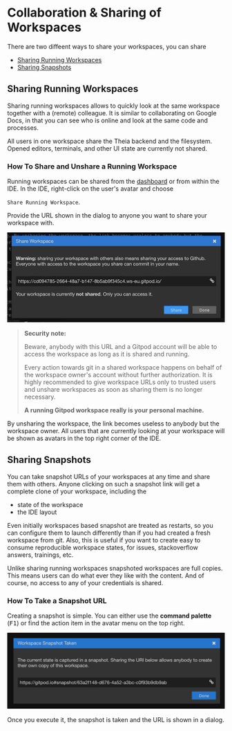 # Collaboration & Sharing of Workspaces

There are two diffeent ways to share your workspaces, you can share

 - [Sharing Running Workspaces](#sharing-running-workspaces)
 - [Sharing Snapshots](#sharing-snapshots)

## Sharing Running Workspaces

Sharing running workspaces allows to quickly look at the same workspace together with a (remote) colleague.
It is similar to collaborating on Google Docs, in that you can see who is online and look at the same code and processes.

All users in one workspace share the Theia backend and the filesystem. Opened editors, terminals,
and other UI state are currently not shared.

### How To Share and Unshare a Running Workspace

Running workspaces can be shared from the [dashboard](60_Dashboard.md) or from within the IDE. In the IDE,
right-click on the user's avatar and choose

`Share Running Workspace`.

Provide the URL shown in the dialog to
anyone you want to share your workspace with.

![](./images/share-running-ws.gif)

> **Security note:**
>
> Beware, anybody with this URL and a Gitpod account will be able to access the workspace as long as
it is shared and running.
>
> Every action towards git in a shared workspace happens on behalf of the workspace owner's account without further authorization. It is highly recommended to give workspace URLs only to
trusted users and unshare workspaces as soon as sharing them is no longer necessary.
>
> **A running Gitpod workspace really is your personal machine.**

By unsharing the workspace, the link becomes useless to anybody but the
workspace owner. All users that are currently looking at your workspace will be shown as avatars in
the top right corner of the IDE.

## Sharing Snapshots

You can take snapshot URLs of your workspaces at any time and share them with others.
Anyone clicking on such a snapshot link will get a complete clone of your workspace, including the
 - state of the workspace
 - the IDE layout

Even initially workspaces based snapshot are treated as restarts, so you can configure them to launch
differently than if you had created a fresh workspace from git. Also, this is useful if you want to create
 easy to consume reproducible workspace states, for issues, stackoverflow answers, trainings, etc.

Unlike sharing running workspaces snapshoted workspaces are full copies. This means users can do what ever
they like with the content. And of course, no access to any of your credentials is shared.

### How To Take a Snapshot URL

Creating a snapshot is simple. You can either use the __command palette__ (<kbd>F1</kbd>) or find the action item in
the avatar menu on the top right.

![](./images/share-snapshot.png)

Once you execute it, the snapshot is taken and the URL is shown in a dialog.